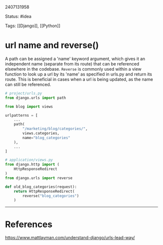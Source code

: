 2407131958

Status: #idea

Tags: [[Django]], [[Python]]

# url name and reverse()

A path can be assigned a 'name' keyword argument, which gives it an independent name (separate from its route) that can be referenced elsewhere in the codebase. `Reverse` is commonly used within a view function to look up a url by its 'name' as specified in urls.py and return its route. This is beneficial in cases when a url is being updated, as the name can still be referenced.
```python
# project/urls.py
from django.urls import path

from blog import views

urlpatterns = [
    ...
    path(
        "/marketing/blog/categories/",
        views.categories,
        name="blog_categories"
    ),
    ...
]
```

```python
# application/views.py
from django.http import (
    HttpResponseRedirect
)
from django.urls import reverse

def old_blog_categories(request):
    return HttpResponseRedirect(
        reverse("blog_categories")
    )
```


---
# References
https://www.mattlayman.com/understand-django/urls-lead-way/
